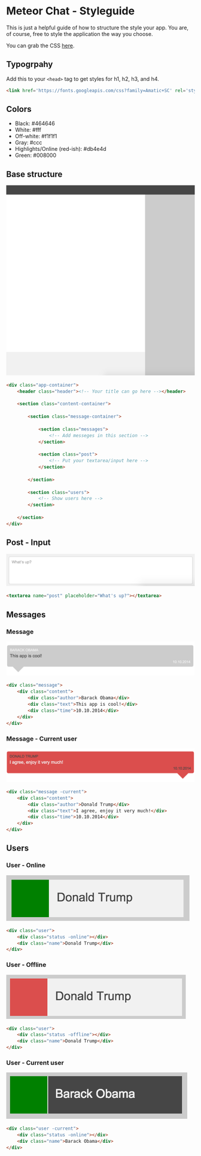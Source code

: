 # Meteor Chat - Styleguide

This is just a helpful guide of how to structure the style your app.
You are, of course, free to style the application the way you choose.

You can grab the CSS [here](chat-app.css).

## Typogrpahy

Add this to your ```<head>``` tag to get styles for h1, h2, h3, and h4.

```html
<link href='https://fonts.googleapis.com/css?family=Amatic+SC' rel='stylesheet' type='text/css'>
```

## Colors

* Black: #464646
* White: #fff
* Off-white: #f1f1f1
* Gray: #ccc
* Highlights/Online (red-ish): #db4e4d
* Green: #008000

## Base structure

![Base structure](example-images/base-structure.png)

```html
<div class="app-container">
    <header class="header"><!-- Your title can go here --></header>

    <section class="content-container">

        <section class="message-container">

            <section class="messages">
                <!-- Add messeges in this section -->
            </section>

            <section class="post">
                <!-- Put your textarea/input here -->
            </section>

        </section>

        <section class="users">
            <!-- Show users here -->
        </section>

    </section>
</div>
```

## Post - Input

![Post-Input](example-images/textbox.png)

```html
<textarea name="post" placeholder="What's up?"></textarea>
```

## Messages

### Message

![Message](example-images/message.png)

```html
<div class="message">
    <div class="content">
        <div class="author">Barack Obama</div>
        <div class="text">This app is cool!</div>
        <div class="time">10.10.2014</div>
    </div>
</div>
```

### Message - Current user

![Message](example-images/message-current-user.png)

```html
<div class="message -current">
    <div class="content">
        <div class="author">Donald Trump</div>
        <div class="text">I agree, enjoy it very much!</div>
        <div class="time">10.10.2014</div>
    </div>
</div>
```

## Users

### User - Online

![User - Online](example-images/user-online.png)

```html
<div class="user">
    <div class="status -online"></div>
    <div class="name">Donald Trump</div>
</div>
```

### User - Offline

![User - Offline](example-images/user-offline.png)

```html
<div class="user">
    <div class="status -offline"></div>
    <div class="name">Donald Trump</div>
</div>
```

### User - Current user

![User - Offline](example-images/user-current.png)

```html
<div class="user -current">
    <div class="status -online"></div>
    <div class="name">Barack Obama</div>
</div>
```